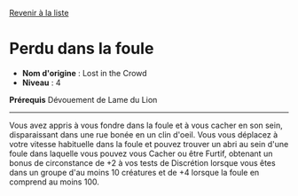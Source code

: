 [Revenir à la liste](..)

# Perdu dans la foule

 * **Nom d'origine** : Lost in the Crowd
 * **Niveau** : 4


<p><span id="ctl00_MainContent_DetailedOutput"><strong>Prérequis</strong> Dévouement de Lame du Lion<br></span></p>
<hr>
<p>Vous avez appris à vous fondre dans la foule et à vous cacher en son sein, disparaissant dans une rue bonée en un clin d'oeil. Vous vous déplacez à votre vitesse habituelle dans la foule et pouvez trouver un abri au sein d'une foule dans laquelle vous pouvez vous Cacher ou être Furtif, obtenant un bonus de circonstance de +2 à vos tests de Discrétion lorsque vous êtes dans un groupe d'au moins 10 créatures et de +4 lorsque la foule en comprend au moins 100.&nbsp;</p>